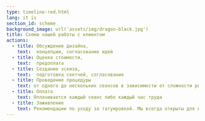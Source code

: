 ```yaml
---
type: timeline-red.html
lang: it is
section_id: scheme
background_image: url('assets/img/dragon-black.jpg')
title: Схема нашей работы с клиентом
actions:
  - title: Обсуждение дизайна,
    text:  концепции, согласование идей 
  - title: Оценка стоимости,
    text:  предоплата 
  - title: Создание эскиза,
    text:  подготовка скетчей, согласование 
  - title: Проведение процедуры
    text: от одного до нескольких сеансов в зависимости от сложности рисунка и насыщенности деталями 
  - title: Оплата
    text: Оплачивается каждый сеанс либо каждый час труда 
  - title: Заживление
    text: Рекомендации по уходу за татуировкой. Мы всегда открыты для вопросов и предоставим консультацию бесплатно
---
```

